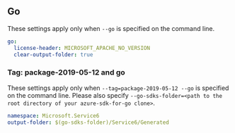 ## Go

These settings apply only when `--go` is specified on the command line.

```yaml $(go)
go:
  license-header: MICROSOFT_APACHE_NO_VERSION
  clear-output-folder: true
```

### Tag: package-2019-05-12 and go

These settings apply only when `--tag=package-2019-05-12 --go` is specified on the command line.
Please also specify `--go-sdks-folder=<path to the root directory of your azure-sdk-for-go clone>`.

```yaml $(tag) == 'package-2019-05-12' && $(go)
namespace: Microsoft.Service6
output-folder: $(go-sdks-folder)/Service6/Generated
```
